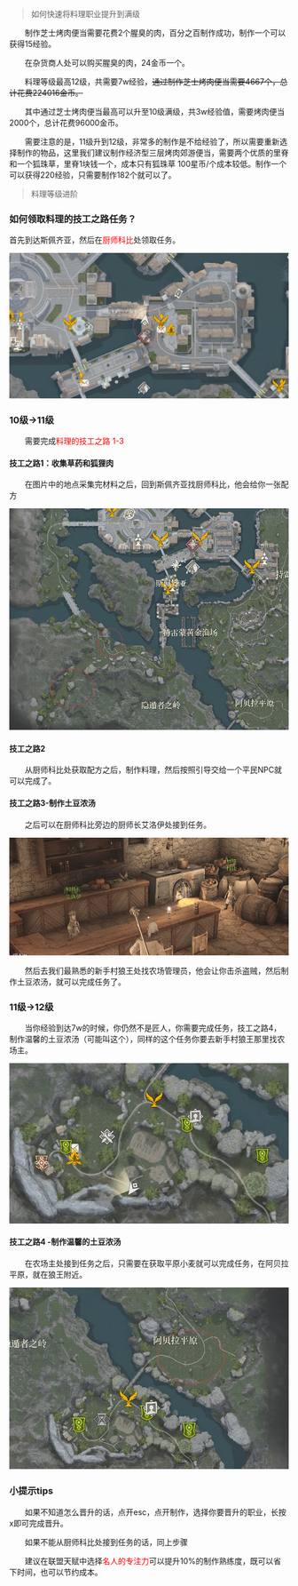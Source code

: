 > 如何快速将料理职业提升到满级

&emsp;&emsp;制作芝士烤肉便当需要花费2个腥臭的肉，百分之百制作成功，制作一个可以获得15经验。

&emsp;&emsp;在杂货商人处可以购买腥臭的肉，24金币一个。

&emsp;&emsp;料理等级最高12级，共需要7w经验，~~通过制作芝士烤肉便当需要4667个，总计花费224016金币。~~

&emsp;&emsp;其中通过芝士烤肉便当最高可以升至10级满级，共3w经验值，需要烤肉便当2000个，总计花费96000金币。

&emsp;&emsp;需要注意的是，11级升到12级，非常多的制作是不给经验了，所以需要重新选择制作的物品，这里我们建议制作经济型三层烤肉郊游便当，需要两个优质的里脊和一个狐珠草，里脊1块钱一个，成本只有狐珠草 100星币/个成本较低。制作一个可以获得220经验，只需要制作182个就可以了。

> 料理等级进阶

### 如何领取料理的技工之路任务？

首先到达斯佩齐亚，然后在<font color='red'>厨师科比</font>处领取任务。

![Screenshot](img/料理/斯佩齐亚.jpg)

### 10级->11级

&emsp;&emsp;需要完成<font color='red'>料理的技工之路 1-3</font>

#### 技工之路1：收集草药和狐狸肉

&emsp;&emsp;在图片中的地点采集完材料之后，回到斯佩齐亚找厨师科比，他会给你一张配方

![Screenshot](img/料理/材料采集.jpg)

#### 技工之路2

&emsp;&emsp;从厨师科比处获取配方之后，制作料理，然后按照引导交给一个平民NPC就可以完成了。

#### 技工之路3-制作土豆浓汤

&emsp;&emsp;之后可以在厨师科比旁边的厨师长艾洛伊处接到任务。

![Screenshot](img/料理/厨师科比.jpg)

&emsp;&emsp;然后去我们最熟悉的新手村狼王处找农场管理员，他会让你击杀盗贼，然后制作土豆浓汤，就可以完成任务了。

### 11级->12级

&emsp;&emsp;当你经验到达7w的时候，你仍然不是匠人，你需要完成任务，技工之路4，制作温馨的土豆浓汤（可能叫这个），同样的这个任务你要去新手村狼王那里找农场主。

![Screenshot](img/料理/新手村狼王.jpg)

#### 技工之路4 -制作温馨的土豆浓汤

&emsp;&emsp;在农场主处接到任务之后，只需要在获取平原小麦就可以完成任务，在阿贝拉平原，就在狼王附近。

![Screenshot](img/料理/阿贝拉平原.png)

### 小提示tips

&emsp;&emsp;如果不知道怎么晋升的话，点开esc，点开制作，选择你要晋升的职业，长按x即可完成晋升。

&emsp;&emsp;如果不能从厨师科比处接到任务的话，同上步骤

&emsp;&emsp;建议在联盟天赋中选择<font color='red'>名人的专注力</font>可以提升10%的制作熟练度，既可以省下时间，也可以节约成本。

